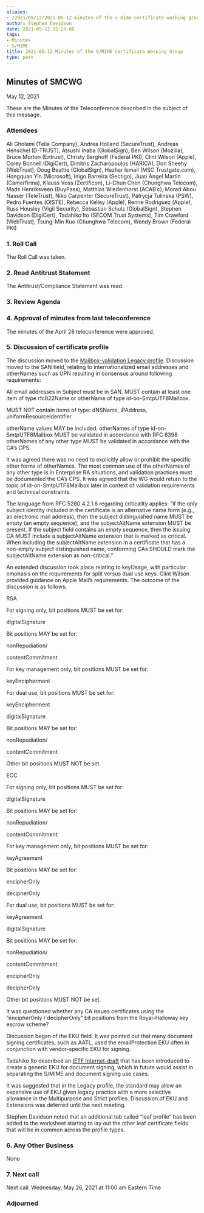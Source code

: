 ```yaml
---
aliases:
- /2021/05/12/2021-05-12-minutes-of-the-s-mime-certificate-working-group/
author: Stephen Davidson
date: 2021-05-12 15:23:00
tags:
- Minutes
- S/MIME
title: 2021-05-12 Minutes of the S/MIME Certificate Working Group
type: post
---
```


## Minutes of SMCWG

May 12, 2021

These are the Minutes of the Teleconference described in the subject of this message.

### Attendees

Ali Gholami (Telia Company), Andrea Holland (SecureTrust), Andreas Henschel (D-TRUST), Atsushi Inaba (GlobalSign), Ben Wilson (Mozilla), Bruce Morton (Entrust), Christy Berghoff (Federal PKI), Clint Wilson (Apple), Corey Bonnell (DigiCert), Dimitris Zacharopoulos (HARICA), Don Sheehy (WebTrust), Doug Beattie (GlobalSign), Hazhar Ismail (MSC Trustgate.com), Hongquan Yin (Microsoft), Inigo Barreira (Sectigo), Juan Ángel Martin (Camerfirma), Klauss Voss (Zertificon), Li-Chun Chen (Chunghwa Telecom), Mads Henriksveen (BuyPass), Matthias Wiedenhorst (ACAB’c), Morad Abou Nasser (TeleTrust), Niko Carpenter (SecureTrust), Patrycja Tulinska (PSW), Pedro Fuentes (OISTE), Rebecca Kelley (Apple), Renne Rodriguez (Apple), Russ Housley (Vigil Security), Sebastian Schulz (GlobalSign), Stephen Davidson (DigiCert), Tadahiko Ito (SECOM Trust Systems), Tim Crawford (WebTrust), Tsung-Min Kuo (Chunghwa Telecom), Wendy Brown (Federal PKI)

### 1. Roll Call

The Roll Call was taken.

### 2. Read Antitrust Statement

The Antitrust/Compliance Statement was read.

### 3. Review Agenda

### 4. Approval of minutes from last teleconference

The minutes of the April 28 teleconference were approved.

### 5. Discussion of certificate profile

The discussion moved to the [Mailbox-validation Legacy profile][1]. Discussion moved to the SAN field, relating to internationalized email addresses and otherNames such as UPN resulting in consensus around following requirements:

All email addresses in Subject must be in SAN. MUST contain at least one item of type rfc822Name or otherName of type id-on-SmtpUTF8Mailbox.

MUST NOT contain items of type: dNSName, iPAddress, uniformResourceIdentifier.

otherName values MAY be included. otherNames of type id-on-SmtpUTF8Mailbox MUST be validated in accordance with RFC 8398. otherNames of any other type MUST be validated in accordance with the CA’s CPS.

It was agreed there was no need to explicitly allow or prohibit the specific other forms of otherNames. The most common use of the otherNames of any other type is in Enterprise RA situations, and validation practices must be documented the CA’s CPS. It was agreed that the WG would return to the topic of id-on-SmtpUTF8Mailbox later in context of validation requirements and technical constraints.

The language from RFC 5280 4.2.1.6 regarding criticality applies: “if the only subject identity included in the certificate is an alternative name form (e.g., an electronic mail address), then the subject distinguished name MUST be empty (an empty sequence), and the subjectAltName extension MUST be present. If the subject field contains an empty sequence, then the issuing CA MUST include a subjectAltName extension that is marked as critical. When including the subjectAltName extension in a certificate that has a non-empty subject distinguished name, conforming CAs SHOULD mark the subjectAltName extension as non-critical.”

An extended discussion took place relating to keyUsage, with particular emphasis on the requirements for split versus dual use keys. Clint Wilson provided guidance on Apple Mail’s requirements. The outcome of the discussion is as follows;

RSA

For signing only, bit positions MUST be set for:

digitalSignature

Bit positions MAY be set for:

nonRepudiation/

contentCommitment

For key management only, bit positions MUST be set for:

keyEncipherment

For dual use, bit positions MUST be set for:

keyEncipherment

digitalSignature

Bit positions MAY be set for:

nonRepudiation/

contentCommitment

Other bit positions MUST NOT be set.

ECC

For signing only, bit positions MUST be set for:

digitalSignature

Bit positions MAY be set for:

nonRepudiation/

contentCommitment

For key management only, bit positions MUST be set for:

keyAgreement

Bit positions MAY be set for:

encipherOnly

decipherOnly

For dual use, bit positions MUST be set for:

keyAgreement

digitalSignature

Bit positions MAY be set for:

nonRepudiation/

contentCommitment

encipherOnly

decipherOnly

Other bit positions MUST NOT be set.

It was questioned whether any CA issues certificates using the “encipherOnly / decipherOnly” bit positions from the Royal-Halloway key escrow scheme?

Discussion began of the EKU field. It was pointed out that many document signing certificates, such as AATL, used the emailProtection EKU often in conjunction with vendor-specific EKU for signing.

Tadahiko Ito described an [IETF Internet-draft][2] that has been introduced to create a generic EKU for document signing, which in future would assist in separating the S/MIME and document signing use cases.

It was suggested that in the Legacy profile, the standard may allow an expansive use of EKU given legacy practice with a more selective allowance in the Multipurpose and Strict profiles. Discussion of EKU and Extensions was deferred until the next meeting.

Stephen Davidson noted that an additional tab called “leaf profile” has been added to the worksheet starting to lay out the other leaf certificate fields that will be in common across the profile types.

### 6. Any Other Business

None

### 7. Next call

Next call: Wednesday, May 26, 2021 at 11:00 am Eastern Time

### Adjourned

[1]: https://docs.google.com/spreadsheets/d/1gEq-o4jU1FWvKBeMoncfmhAUemAgGuvVRSLQb7PedLU/edit?usp=sharing
[2]: https://datatracker.ietf.org/doc/draft-ito-documentsigning-eku/